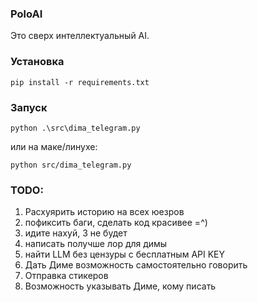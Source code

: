 ### PoloAI 
Это сверх интеллектуальный AI. 



### Установка
```shell
pip install -r requirements.txt
```

### Запуск 
```shell
python .\src\dima_telegram.py
```

или на маке/линухе:
```shell
python src/dima_telegram.py
```


### TODO:
1) Расхуярить историю на всех юезров
2) пофиксить баги, сделать код красивее =^)
4) идите нахуй, 3 не будет
5) написать получше лор для димы
6) найти LLM без цензуры с бесплатным API KEY
7) Дать Диме возможность самостоятельно говорить 
8) Отправка стикеров
9) Возможность указывать Диме, кому писать